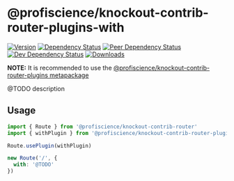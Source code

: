 # @profiscience/knockout-contrib-router-plugins-with

[![Version][npm-version-shield]][npm]
[![Dependency Status][david-dm-shield]][david-dm]
[![Peer Dependency Status][david-dm-peer-shield]][david-dm-peer]
[![Dev Dependency Status][david-dm-dev-shield]][david-dm-dev]
[![Downloads][npm-stats-shield]][npm-stats]

[david-dm]: https://david-dm.org/Profiscience/knockout-contrib?path=packages/router.plugins.with
[david-dm-shield]: https://david-dm.org/Profiscience/knockout-contrib/status.svg?path=packages/router.plugins.with

[david-dm-peer]: https://david-dm.org/Profiscience/knockout-contrib?path=packages/router.plugins.with&type=peer
[david-dm-peer-shield]: https://david-dm.org/Profiscience/knockout-contrib/peer-status.svg?path=packages/router.plugins.with

[david-dm-dev]: https://david-dm.org/Profiscience/knockout-contrib?path=packages/router.plugins.with&type=dev
[david-dm-dev-shield]: https://david-dm.org/Profiscience/knockout-contrib/dev-status.svg?path=packages/router.plugins.with

[npm]: https://www.npmjs.com/package/@profiscience/knockout-contrib-router-plugins-with
[npm-version-shield]: https://img.shields.io/npm/v/@profiscience/knockout-contrib-router-plugins-with.svg

[npm-stats]: http://npm-stat.com/charts.html?package=@profiscience/knockout-contrib-router-plugins-with&author=&from=&to=
[npm-stats-shield]: https://img.shields.io/npm/dt/@profiscience/knockout-contrib-router-plugins-with.svg?maxAge=2592000

**NOTE:** It is recommended to use the [@profiscience/knockout-contrib-router-plugins metapackage](../router.plugins)

@TODO description

## Usage

```typescript
import { Route } from '@profiscience/knockout-contrib-router'
import { withPlugin } from '@profiscience/knockout-contrib-router-plugins'

Route.usePlugin(withPlugin)

new Route('/', {
  with: '@TODO'
})
```